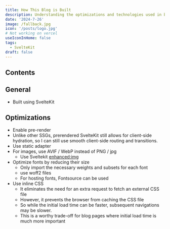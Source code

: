 ```yaml
---
title: How This Blog is Built
description: Understanding the optimizations and technologies used in building this blog
date: '2024-7-26'
image: /fallback.jpg
icon: '/posts/logo.jpg'
# Not working on vercel
useIconInHome: false
tags:
  - SvelteKit
draft: false
---
```


## Contents

## General
 
- Built using SvelteKit

## Optimizations

- Enable pre-render
- Unlike other SSGs, prerendered SvelteKit still allows for client-side hydration, so I can still use smooth client-side routing and transitions.
- Use static adapter
- For images, use AVIF / WebP instead of PNG / jpg
	- Use Sveltekit [enhanced:img](https://kit.svelte.dev/docs/images#sveltejs-enhanced-img-srcset-and-sizes)
- Optimize fonts by reducing their size
	- Only import the necessary weights and subsets for each font
	- use woff2 files
	- For hosting fonts, Fontsource can be used
- Use inline CSS
	- It eliminates the need for an extra request to fetch an external CSS file
	- However, it prevents the browser from caching the CSS file
	- So while the initial load time can be faster, subsequent navigations may be slower.
	- This is a worthy trade-off for blog pages where initial load time is much more important